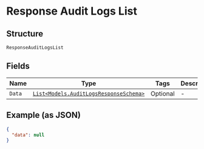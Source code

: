 
# Response Audit Logs List

## Structure

`ResponseAuditLogsList`

## Fields

| Name | Type | Tags | Description |
|  --- | --- | --- | --- |
| `Data` | [`List<Models.AuditLogsResponseSchema>`](../../doc/models/audit-logs-response-schema.md) | Optional | - |

## Example (as JSON)

```json
{
  "data": null
}
```

